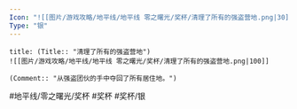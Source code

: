 ```yaml
---
Icon: "![[图片/游戏攻略/地平线/地平线 零之曙光/奖杯/清理了所有的强盗营地.png|30]]"
Type: "银"
---
```

```ad-common-silver-trophy
title: (Title:: "清理了所有的强盗营地")
![[图片/游戏攻略/地平线/地平线 零之曙光/奖杯/清理了所有的强盗营地.png|100]]

(Comment:: "从强盗团伙的手中夺回了所有居住地。")
```

#地平线/零之曙光/奖杯 #奖杯 #奖杯/银
